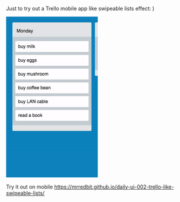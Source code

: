Just to try out a Trello mobile app like swipeable lists effect: )

<img src="https://github.com/mrredbit/daily-ui-002-trello-like-swipeable-lists/blob/master/src/demo.gif" alt="Demo" width="250px">

Try it out on mobile
https://mrredbit.github.io/daily-ui-002-trello-like-swipeable-lists/
